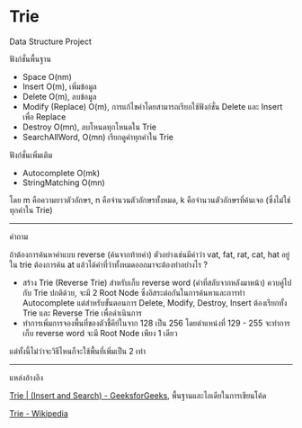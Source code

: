 # Trie
  Data Structure Project
  
  ฟังก์ชั่นพื้นฐาน
  - Space O(nm)
  - Insert O(m), เพิ่มข้อมูล
  - Delete O(m), ลบข้อมูล
  - Modify (Replace) O(m), การแก้ไขคำโดยสามารถเรียกใช้ฟังก์ชั่น Delete และ Insert เพื่อ Replace
  - Destroy O(mn), ลบโหนดทุกโหนดใน Trie
  - SearchAllWord, O(mn) เรียกดูคำทุกคำใน Trie  
  
  ฟังก์ชั่นเพิ่มเติม
  - Autocomplete O(mk)
  - StringMatching O(mn)
  
  โดย m คือความยาวตัวอักษร, n คือจำนวนตัวอักษรทั้งหมด, k คือจำนวนตัวอักษรที่ค้นเจอ (ซึ่งไม่ใช่ทุกคำใน Trie)
  
  --------------------------------------------------------------
  คำถาม
  
  ถ้าต้องการค้นหาคำแบบ reverse (ค้นจากท้ายคำ) ตัวอย่างเช่นมีคำว่า vat, fat, rat, cat, hat อยู่ใน trie ต้องการค้น at แล้วได้คำที่ว่าทั้งหมดออกมาจะต้องทำอย่างไร ? 
  - สร้าง Trie (Reverse Trie) สำหรับเก็บ reverse word (คำที่สลับจากหลังมาหน้า) ควบคู่ไปกับ Trie ปกติด้วย, จะมี 2 Root Node ซึ่งอิสระต่อกันในการค้นหาและการทำ     Autocomplete แต่สำหรับขั้นตอนการ Delete, Modify, Destroy, Insert ต้องเรียกทั้ง Trie และ Reverse Trie เพื่อดำเนินการ
  - ทำการเพิ่มการจองพื้นที่ของตัวชี้คีย์ในจาก 128 เป็น 256 โดยตำแหน่งที่ 129 - 255 จะทำการเก็บ reverse word จะมี Root Node เพียง 1 เดียว
  
  แต่ทั้งนี้ไม่ว่าจะวิธีไหนก็จะใช้พื้นที่เพิ่มเป็น 2 เท่า
  
  --------------------------------------------------------------
  
  แหล่งอ้างอิง
  
  [Trie | (Insert and Search) - GeeksforGeeks](http://www.geeksforgeeks.org/trie-insert-and-search/), พื้นฐานและไอเดียในการเขียนโค้ด
  
  [Trie - Wikipedia](https://en.wikipedia.org/wiki/Trie)
  
   
